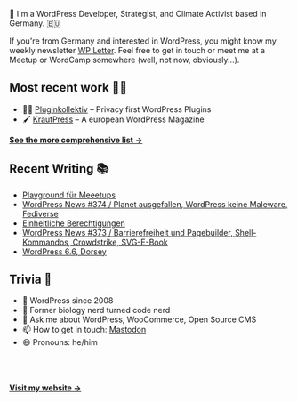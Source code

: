 👋 I'm a WordPress Developer, Strategist, and Climate Activist based in Germany. 🇪🇺

If you're from Germany and interested in WordPress, you might know my weekly newsletter [WP Letter](https://wpletter.de/). Feel free to get in touch or meet me at a Meetup or WordCamp somewhere (well, not now, obviously...).


## Most recent work 👷‍♂️

- 👨‍💻 [Pluginkollektiv](https://github.com/pluginkollektiv) – Privacy first WordPress Plugins
- 🖌️ [KrautPress](https://kraut.press) – A european WordPress Magazine

**[See the more comprehensive list &rarr;](https://simonkraft.com/what-i-do)**


## Recent Writing 📚

<!-- BLOG-POST-LIST:START -->
- [Playground für Meeetups](https://www.wppodcast.de/podcast/playground-fuer-meeetups/)
- [WordPress News #374 / Planet ausgefallen, WordPress keine Maleware, Fediverse](https://feed.kraut.press/link/14399/16762049/374)
- [Einheitliche Berechtigungen](https://www.wppodcast.de/podcast/einheitliche-berechtigungen/)
- [WordPress News #373 / Barrierefreiheit und Pagebuilder, Shell-Kommandos, Crowdstrike, SVG-E-Book](https://feed.kraut.press/link/14399/16755688/373)
- [WordPress 6.6, Dorsey](https://www.wppodcast.de/podcast/wordpress-6-6-dorsey/)
<!-- BLOG-POST-LIST:END -->


## Trivia 🤪

- 👴 WordPress since 2008
- 🌱 Former biology nerd turned code nerd
- 💬 Ask me about WordPress, WooCommerce, Open Source CMS
- 📫 How to get in touch: [Mastodon](https://dewp.space/@simon)
- 😄 Pronouns: he/him

<br/><br/><br/>
**[Visit my website &rarr;](https://simonkraft.com/hi)**